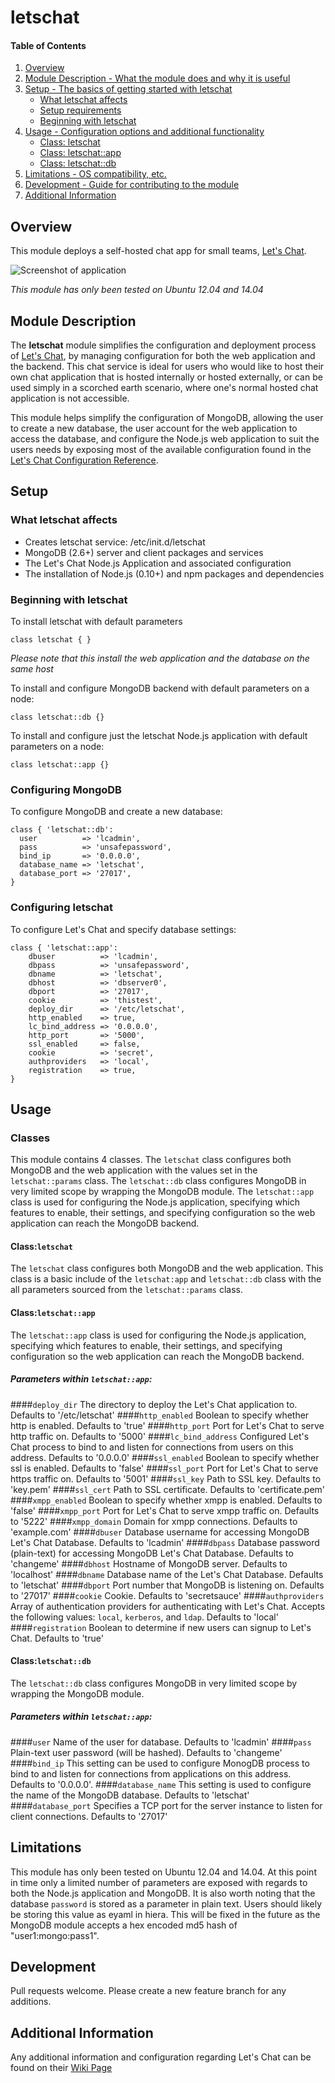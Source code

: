 # letschat

#### Table of Contents

1. [Overview](#overview)
2. [Module Description - What the module does and why it is useful](#module-description)
3. [Setup - The basics of getting started with letschat](#setup)
    * [What letschat affects](#what-letschat-affects)
    * [Setup requirements](#setup-requirements)
    * [Beginning with letschat](#beginning-with-letschat)
4. [Usage - Configuration options and additional functionality](#usage)
    * [Class: letschat](#classletschat)
    * [Class: letschat::app](#classletschatapp)
    * [Class: letschat::db](#classletschatdb)
5. [Limitations - OS compatibility, etc.](#limitations)
6. [Development - Guide for contributing to the module](#development)
7. [Additional Information](#Additional-Information)

## Overview

This module deploys a self-hosted chat app for small teams, [Let's Chat](http://sdelements.github.io/lets-chat/).

![Screenshot of application](http://sdelements.github.io/lets-chat/assets/img/devices.png)

*This module has only been tested on Ubuntu 12.04 and 14.04*

## Module Description
The **letschat** module simplifies the configuration and deployment process of [Let's Chat](http://sdelements.github.io/lets-chat/),
by managing configuration for both the web application and the backend. This chat service is ideal for users who would like to host their own chat application that is hosted internally
or hosted externally, or can be used simply in a scorched earth scenario, where one's normal hosted chat application
is not accessible.

This module helps simplify the configuration of MongoDB, allowing the user to create a new database, the user account for
the web application to access the database, and configure the Node.js web application to suit the users needs by exposing most of the available
configuration found in the [Let's Chat Configuration Reference](https://github.com/sdelements/lets-chat/wiki/Configuration).


## Setup

### What letschat affects

* Creates letschat service: /etc/init.d/letschat
* MongoDB (2.6+) server and client packages and services
* The Let's Chat Node.js Application and associated configuration
* The installation of Node.js (0.10+) and npm packages and dependencies


### Beginning with letschat

To install letschat with default parameters

```
class letschat { }
```
*Please note that this install the web application and the database on the same
host*

To install and configure MongoDB backend with default parameters on a node:

```
class letschat::db {}
```

To install and configure just the letschat Node.js application with default parameters on a node:

```
class letschat::app {}
```

### Configuring MongoDB
To configure MongoDB and create a new database:
```
class { 'letschat::db':
  user          => 'lcadmin',
  pass          => 'unsafepassword',
  bind_ip       => '0.0.0.0',
  database_name => 'letschat',
  database_port => '27017',
}
```

### Configuring letschat
To configure Let's Chat and specify database settings:
```
class { 'letschat::app':
    dbuser          => 'lcadmin',
    dbpass          => 'unsafepassword',
    dbname          => 'letschat',
    dbhost          => 'dbserver0',
    dbport          => '27017',
    cookie          => 'thistest',
    deploy_dir      => '/etc/letschat',
    http_enabled    => true,
    lc_bind_address => '0.0.0.0',
    http_port       => '5000',
    ssl_enabled     => false,
    cookie          => 'secret',
    authproviders   => 'local',
    registration    => true,
}
```

## Usage

### Classes
This module contains 4 classes. The `letschat` class configures both MongoDB and the
web application with the values set in the `letschat::params` class. The `letschat::db` class configures
MongoDB in very limited scope by wrapping the MongoDB module. The `letschat::app` class is used for configuring
the Node.js application, specifying which features to enable, their settings, and specifying configuration so
the web application can reach the MongoDB backend.

#### Class:`letschat`
The `letschat` class configures both MongoDB and the
web application. This class is a basic include of the `letschat:app` and `letschat::db` class with the all parameters sourced from the `letschat::params` class.

#### Class:`letschat::app`
The `letschat::app` class is used for configuring
the Node.js application, specifying which features to enable, their settings, and specifying configuration so
the web application can reach the MongoDB backend.
##### Parameters within `letschat::app`:
####`deploy_dir`
The directory to deploy the Let's Chat application to. Defaults to '/etc/letschat'
####`http_enabled`
Boolean to specify whether http is enabled. Defaults to 'true'
####`http_port`
Port for Let's Chat to serve http traffic on. Defaults to '5000'
####`lc_bind_address`
Configured Let's Chat process to bind to and listen for connections from users on this address. Defaults to '0.0.0.0'
####`ssl_enabled`
Boolean to specify whether ssl is enabled. Defaults to 'false'
####`ssl_port`
Port for Let's Chat to serve https traffic on. Defaults to '5001'
####`ssl_key`
Path to SSL key. Defaults to 'key.pem'
####`ssl_cert`
Path to SSL certificate. Defaults to 'certificate.pem'
####`xmpp_enabled`
Boolean to specify whether xmpp is enabled. Defaults to 'false'
####`xmpp_port`
Port for Let's Chat to serve xmpp traffic on. Defaults to '5222'
####`xmpp_domain`
Domain for xmpp connections. Defaults to 'example.com'
####`dbuser`
Database username for accessing MongoDB Let's Chat Database. Defaults to 'lcadmin'
####`dbpass`
Database password (plain-text) for accessing MongoDB Let's Chat Database. Defaults to 'changeme'
####`dbhost`
Hostname of MongoDB server. Defaults to 'localhost'
####`dbname`
Database name of the Let's Chat Database. Defaults to 'letschat'
####`dbport`
Port number that MongoDB is listening on. Defaults to '27017'
####`cookie`
Cookie. Defaults to 'secretsauce'
####`authproviders`
Array of authentication providers for authenticating with Let's Chat. Accepts the following values: `local`, `kerberos`, and `ldap`.
Defaults to 'local'
####`registration`
Boolean to determine if new users can signup to Let's Chat. Defaults to 'true'


#### Class:`letschat::db`
The `letschat::db` class configures MongoDB in very limited scope by wrapping the MongoDB module.
##### Parameters within `letschat::app`:
####`user`
Name of the user for database. Defaults to 'lcadmin'
####`pass`
Plain-text user password (will be hashed). Defaults to 'changeme'
####`bind_ip`
This setting can be used to configure MonogDB process to bind to and listen for connections from applications on this address.
Defaults to '0.0.0.0'.
####`database_name`
This setting is used to configure the name of the MongoDB database. Defaults to 'letschat'
####`database_port`
Specifies a TCP port for the server instance to listen for client connections. Defaults to '27017'

## Limitations

This module has only been tested on Ubuntu 12.04 and 14.04. At this point in time only a limited number of parameters are exposed with regards to both the Node.js application and MongoDB. It is also worth noting
that the database `password` is stored as a parameter in plain text. Users should likely be storing this value as eyaml in hiera.
This will be fixed in the future as the MongoDB module accepts a hex encoded md5 hash of "user1:mongo:pass1".



## Development

Pull requests welcome. Please create a new feature branch for any additions.

## Additional Information

Any additional information and configuration regarding Let's Chat can be found on their [Wiki Page](https://github.com/sdelements/lets-chat/wiki)
